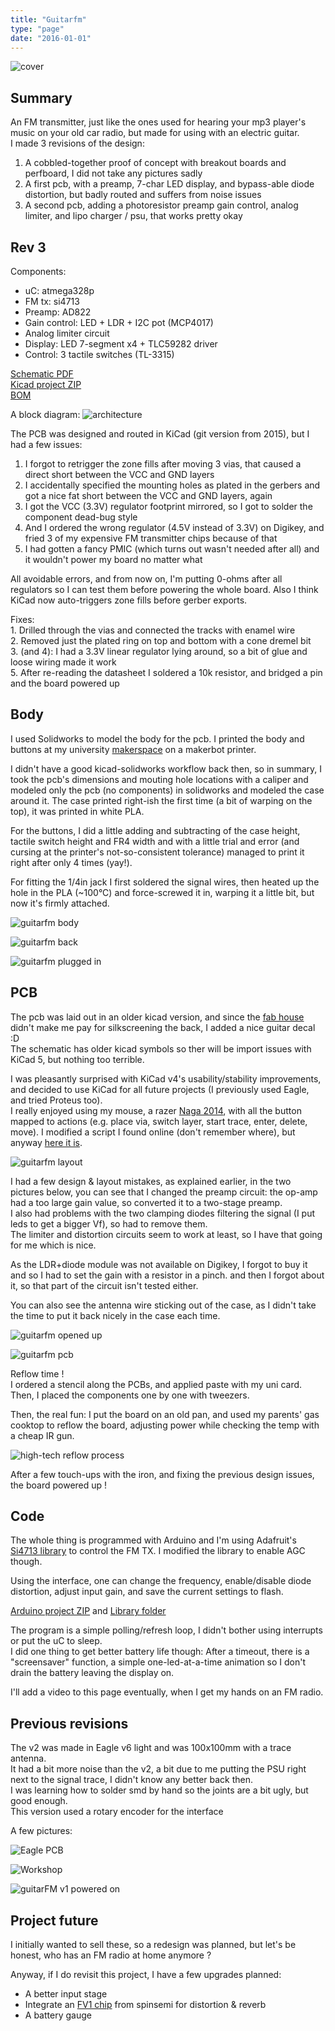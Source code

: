 ```yaml
---
title: "Guitarfm"
type: "page"
date: "2016-01-01"
---
```


![cover](img/gfm_body_1.jpg)

Summary
-------

An FM transmitter, just like the ones used for hearing your mp3 player's music on your old car radio, but made for using with an electric guitar.  
I made 3 revisions of the design:
1. A cobbled-together proof of concept with breakout boards and perfboard, I did not take any pictures sadly
2. A first pcb, with a preamp, 7-char LED display, and bypass-able diode distortion, but badly routed and suffers from noise issues
3. A second pcb, adding a photoresistor preamp gain control, analog limiter, and lipo charger / psu, that works pretty okay

Rev 3
-----
Components:
- uC: atmega328p
- FM tx: si4713
- Preamp: AD822
- Gain control: LED + LDR + I2C pot (MCP4017)
- Analog limiter circuit
- Display: LED 7-segment x4 + TLC59282 driver
- Control: 3 tactile switches (TL-3315)

[Schematic PDF](guitarfm_v2.pdf)  
[Kicad project ZIP](gfm_kicad.zip)  
[BOM](gfm_bom.ods)

A block diagram:
![architecture](img/gfm_schem_block.png)

The PCB was designed and routed in KiCad (git version from 2015), but I had a few issues:
1. I forgot to retrigger the zone fills after moving 3 vias, that caused a direct short between the VCC and GND layers
2. I accidentally specified the mounting holes as plated in the gerbers and got a nice fat short between the VCC and GND layers, again
3. I got the VCC (3.3V) regulator footprint mirrored, so I got to solder the component dead-bug style
4. And I ordered the wrong regulator (4.5V instead of 3.3V) on Digikey, and fried 3 of my expensive FM transmitter chips because of that
5. I had gotten a fancy PMIC (which turns out wasn't needed after all) and it wouldn't power my board no matter what

All avoidable errors, and from now on, I'm putting 0-ohms after all regulators so I can test them before powering the whole board. Also I think KiCad now auto-triggers zone fills before gerber exports.

Fixes:  
1\. Drilled through the vias and connected the tracks with enamel wire  
2\. Removed just the plated ring on top and bottom with a cone dremel bit  
3\. (and 4): I had a 3.3V linear regulator lying around, so a bit of glue and loose wiring made it work  
5\. After re-reading the datasheet I soldered a 10k resistor, and bridged a pin and the board powered up

Body
----
I used Solidworks to model the body for the pcb. I printed the body and buttons at my university [makerspace](https://fablab.univ-tlse3.fr/wiki/index.php/Accueil) on a makerbot printer.  

I didn't have a good kicad-solidworks workflow back then, so in summary, I took the pcb's dimensions and mouting hole locations with a caliper and modeled only the pcb (no components) in solidworks and modeled the case around it. The case printed right-ish the first time (a bit of warping on the top), it was printed in white PLA.

For the buttons, I did a little adding and subtracting of the case height, tactile switch height and FR4 width and with a little trial and error (and cursing at the printer's not-so-consistent tolerance) managed to print it right after only 4 times (yay!).

For fitting the 1/4in jack I first soldered the signal wires, then heated up the hole in the PLA (\~100°C) and force-screwed it in, warping it a little bit, but now it's firmly attached.

![guitarfm body](img/gfm_body_1.jpg)

![guitarfm back](img/gfm_back.jpg)

![guitarfm plugged in](img/gfm_on_guitar.jpg)

PCB
---
The pcb was laid out in an older kicad version, and since the [fab house](https://www.elecrow.com/pcb-manufacturing.html) didn't make me pay for silkscreening the back, I added a nice guitar decal :D  
The schematic has older kicad symbols so ther will be import issues with KiCad 5, but nothing too terrible.  

I was pleasantly surprised with KiCad v4's usability/stability improvements, and decided to use KiCad for all future projects (I previously used Eagle, and tried Proteus too).  
I really enjoyed using my mouse, a razer [Naga 2014](https://support.razer.com/gaming-mice-and-mats/razer-naga/), with all the button mapped to actions (e.g. place via, switch layer, start trace, enter, delete, move). I modified a script I found online (don't remember where), but anyway [here it is](naga.sh).

![guitarfm layout](img/gfm_pcbnew.png)

I had a few design & layout mistakes, as explained earlier, in the two pictures below, you can see that I changed the preamp circuit: the op-amp had a too large gain value, so converted it to a two-stage preamp.  
I also had problems with the two clamping diodes filtering the signal (I put leds to get a bigger Vf), so had to remove them.  
The limiter and distortion circuits seem to work at least, so I have that going for me which is nice. 

As the LDR+diode module was not available on Digikey, I forgot to buy it and so I had to set the gain with a resistor in a pinch. and then I forgot about it, so that part of the circuit isn't tested either.

You can also see the antenna wire sticking out of the case, as I didn't take the time to put it back nicely in the case each time.

![guitarfm opened up](img/gfm_open.jpg)

![guitarfm pcb](img/gfm_pcb_on.jpg)

Reflow time !  
I ordered a stencil along the PCBs, and applied paste with my uni card. Then, I placed the components one by one with tweezers.  

Then, the real fun: I put the board on an old pan, and used my parents' gas cooktop to reflow the board, adjusting power while checking the temp with a cheap IR gun.

![high-tech reflow process](img/gfm_reflow.jpg)

After a few touch-ups with the iron, and fixing the previous design issues, the board powered up !

Code
----
The whole thing is programmed with Arduino and I'm using Adafruit's [Si4713 library](https://github.com/adafruit/Adafruit-Si4713-Library) to control the FM TX.
I modified the library to enable AGC though.

Using the interface, one can change the frequency, enable/disable diode distortion, adjust input gain, and save the current settings to flash.

[Arduino project ZIP](gfm_code_20160102.zip) and [Library folder](arduino_libs.zip)

The program is a simple polling/refresh loop, I didn't bother using interrupts or put the uC to sleep.  
I did one thing to get better battery life though: After a timeout, there is a "screensaver" function, a simple one-led-at-a-time animation so I don't drain the battery leaving the display on.

I'll add a video to this page eventually, when I get my hands on an FM radio.


Previous revisions
------------------

The v2 was made in Eagle v6 light and was 100x100mm with a trace antenna.  
It had a bit more noise than the v2, a bit due to me putting the PSU right next to the signal trace, I didn't know any better back then.  
I was learning how to solder smd by hand so the joints are a bit ugly, but good enough.  
This version used a rotary encoder for the interface

A few pictures:

![Eagle PCB](img/gfm_v1_eagle.png)

![Workshop](img/gfm_v1_workshop.jpg)

![guitarFM v1 powered on](img/gfm_v1_on.jpg)


Project future
--------------

I initially wanted to sell these, so a redesign was planned, but let's be honest, who has an FM radio at home anymore ? 

Anyway, if I do revisit this project, I have a few upgrades planned:
- A better input stage
- Integrate an [FV1 chip](http://www.spinsemi.com/products.html) from spinsemi for distortion & reverb
- A battery gauge
